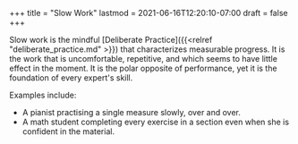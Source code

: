 +++
title = "Slow Work"
lastmod = 2021-06-16T12:20:10-07:00
draft = false
+++

Slow work is the mindful [Deliberate Practice]({{<relref "deliberate_practice.md" >}}) that characterizes measurable progress. It is the work that is uncomfortable, repetitive, and which seems to have little effect in the moment. It is the polar opposite of performance, yet it is the foundation of every expert's skill.

Examples include:

-   A pianist practising a single measure slowly, over and over.
-   A math student completing every exercise in a section even when she is confident in the material.